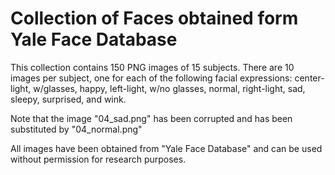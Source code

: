 # Collection of Faces obtained form Yale Face Database

This collection contains 150 PNG images of 15 subjects. There are 10 images per subject, one for each of the following facial expressions: center-light, w/glasses, happy, left-light, w/no glasses, normal, right-light, sad, sleepy, surprised, and wink.

Note that the image "04_sad.png" has been corrupted and has been substituted by "04_normal.png"

All images have been obtained from "Yale Face Database" and can be used without permission for research purposes. 
